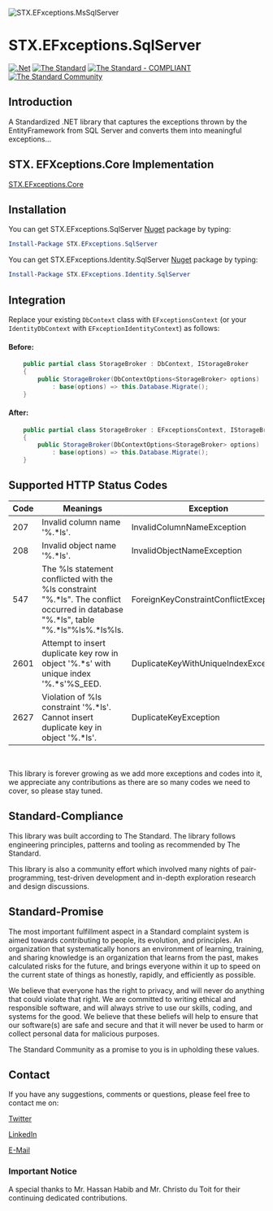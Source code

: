 ![STX.EFxceptions.MsSqlServer](https://raw.githubusercontent.com/The-Standard-Organization/STX.EFxceptions.SqlServer/main/Resources/Images/stx.efMsSQLServer_git_logo.png)

# STX.EFxceptions.SqlServer

[![.Net](https://github.com/The-Standard-Organization/STX.EFxceptions.SqlServer/actions/workflows/dotnet.yml/badge.svg)](https://github.com/The-Standard-Organization/STX.EFxceptions.SqlServer/actions/workflows/dotnet.yml)
[![The Standard](https://img.shields.io/github/v/release/hassanhabib/The-Standard?filter=v2.10.0&style=default&label=Standard%20Version&color=2ea44f)](https://github.com/hassanhabib/The-Standard)
[![The Standard - COMPLIANT](https://img.shields.io/badge/The_Standard-COMPLIANT-2ea44f)](https://github.com/hassanhabib/The-Standard)
[![The Standard Community](https://img.shields.io/discord/934130100008538142?color=%237289da&label=The%20Standard%20Community&logo=Discord)](https://discord.gg/vdPZ7hS52X)

## Introduction
A Standardized .NET library that captures the exceptions thrown by the EntityFramework from SQL Server and converts them into meaningful exceptions...

## STX. EFXceptions.Core Implementation
[STX.EFxceptions.Core](https://github.com/The-Standard-Organization/STX.EFxceptions.Core)

## Installation 
You can get STX.EFxceptions.SqlServer [Nuget](https://www.nuget.org/packages/STX.EFxceptions.SqlServer) package by typing:
```powershell
Install-Package STX.EFxceptions.SqlServer
```

You can get STX.EFxceptions.Identity.SqlServer [Nuget](https://www.nuget.org/packages/STX.EFxceptions.Identity.SqlServer) package by typing:
```powershell
Install-Package STX.EFxceptions.Identity.SqlServer
```

## Integration
Replace your existing ```DbContext``` class with ```EFxceptionsContext``` (or your `IdentityDbContext` with `EFxceptionIdentityContext`) as follows:

#### Before:
 
```csharp
    public partial class StorageBroker : DbContext, IStorageBroker
    {
        public StorageBroker(DbContextOptions<StorageBroker> options)
            : base(options) => this.Database.Migrate();
    }

```

#### After:
```csharp
    public partial class StorageBroker : EFxceptionsContext, IStorageBroker
    {
        public StorageBroker(DbContextOptions<StorageBroker> options)
            : base(options) => this.Database.Migrate();
    }

```

## Supported HTTP Status Codes

|Code|Meanings|Exception|
|--- |--- |--- |
|207|Invalid column name '%.*ls'.|InvalidColumnNameException|
|208|Invalid object name '%.*ls'.|InvalidObjectNameException|
|547|The %ls statement conflicted with the %ls constraint "%.*ls". The conflict occurred in database "%.*ls", table "%.*ls"%ls%.*ls%ls.|ForeignKeyConstraintConflictException|
|2601|Attempt to insert duplicate key row in object '%.*s' with unique index '%.*s'%S_EED.|DuplicateKeyWithUniqueIndexException|
|2627|Violation of %ls constraint '%.*ls'. Cannot insert duplicate key in object '%.*ls'.|DuplicateKeyException|

<br >

This library is forever growing as we add more exceptions and codes into it, we appreciate any contributions as there are so many codes we need to cover, so please stay tuned.

## Standard-Compliance
This library was built according to The Standard. The library follows engineering principles, patterns and tooling as recommended by The Standard.

This library is also a community effort which involved many nights of pair-programming, test-driven development and in-depth exploration research and design discussions.

## Standard-Promise
The most important fulfillment aspect in a Standard complaint system is aimed towards contributing to people, its evolution, and principles.
An organization that systematically honors an environment of learning, training, and sharing knowledge is an organization that learns from the past, makes calculated risks for the future, 
and brings everyone within it up to speed on the current state of things as honestly, rapidly, and efficiently as possible. 
 
We believe that everyone has the right to privacy, and will never do anything that could violate that right.
We are committed to writing ethical and responsible software, and will always strive to use our skills, coding, and systems for the good.
We believe that these beliefs will help to ensure that our software(s) are safe and secure and that it will never be used to harm or collect personal data for malicious purposes.
 
The Standard Community as a promise to you is in upholding these values. 

## Contact

If you have any suggestions, comments or questions, please feel free to contact me on:

[Twitter](https://twitter.com/hassanrezkhabib)

[LinkedIn](https://www.linkedin.com/in/hassanrezkhabib/)

[E-Mail](mailto:hassanhabib@live.com)

### Important Notice
A special thanks to Mr. Hassan Habib and Mr. Christo du Toit for their continuing dedicated contributions.
